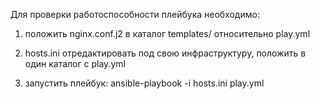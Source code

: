 Для проверки работоспособности плейбука необходимо:
1) положить nginx.conf.j2 в каталог templates/ относительно play.yml

2) hosts.ini отредактировать под свою инфраструктуру, положить в один каталог с play.yml

3) запустить плейбук: ansible-playbook -i hosts.ini play.yml